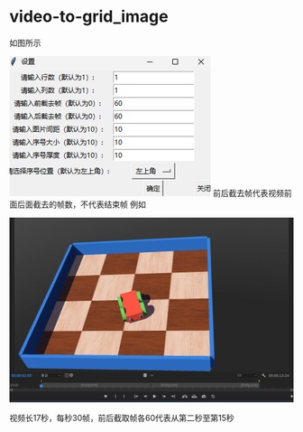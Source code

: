 # video-to-grid_image
如图所示

![1](fig/setting_window_2.jpg)
前后截去帧代表视频前面后面截去的帧数，不代表结束帧
例如

![1](fig/time_example.jpg)

视频长17秒，每秒30帧，前后截取帧各60代表从第二秒至第15秒
